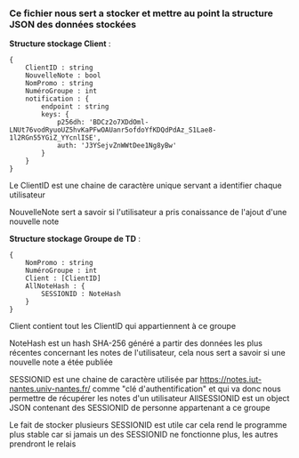 ### Ce fichier nous sert a stocker et mettre au point la structure JSON des données stockées

**Structure stockage Client** :

```
{
	ClientID : string
	NouvelleNote : bool
    NomPromo : string
    NuméroGroupe : int
    notification : {
        endpoint : string
        keys: {
            p256dh: 'BDCz2o7XDdOml-LNUt76vodRyuoUZ5hvKaPFwOAUanr5ofdoYfKDQdPdAz_S1Lae8-1l2RGn55YGiZ_YYcnlISE',
            auth: 'J3YSejvZnWWtDee1Ng8yBw'
        }
    }
}
```

Le ClientID est une chaine de caractère unique servant a identifier chaque utilisateur

NouvelleNote sert a savoir si l'utilisateur a pris conaissance de l'ajout d'une nouvelle note

**Structure stockage Groupe de TD** :
```
{
	NomPromo : string
	NuméroGroupe : int
	Client : [ClientID]
    AllNoteHash : {
        SESSIONID : NoteHash    
    }
}
```

Client contient tout les ClientID qui appartiennent à ce groupe

NoteHash est un hash SHA-256 généré a partir des données les plus récentes concernant les notes de l'utilisateur, cela nous sert a savoir si une nouvelle note a étée publiée

SESSIONID est une chaine de caractère utilisée par https://notes.iut-nantes.univ-nantes.fr/ comme "clé d'authentification" et qui va donc nous permettre de récupérer les notes d'un utilisateur
AllSESSIONID est un object JSON contenant des SESSIONID de personne appartenant a ce groupe

Le fait de stocker plusieurs SESSIONID est utile car cela rend le programme plus stable car si jamais un des SESSIONID ne fonctionne plus, les autres prendront le relais